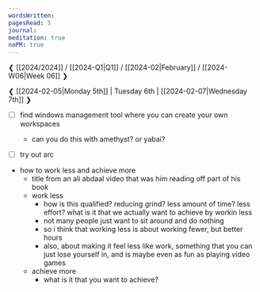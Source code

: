 ```yaml
---
wordsWritten: 
pagesRead: 5
journal: 
meditation: true
noPM: true
---
```

❮ [[2024/2024]] / [[2024-Q1|Q1]] / [[2024-02|February]] / [[2024-W06|Week 06]] ❯

❮ [[2024-02-05|Monday 5th]] | Tuesday 6th | [[2024-02-07|Wednesday 7th]] ❯


- [ ] find windows management tool where you can create your own workspaces
	- can you do this with amethyst? or yabai?
- [ ] try out arc



- how to work less and achieve more
	- title from an ali abdaal video that was him reading off part of his book
	- work less
		- how is this qualified? reducing grind? less amount of time? less effort? what is it that we actually want to achieve by workin less
		- not many people just want to sit around and do nothing
		- so i think that working less is about working fewer, but better hours
		- also, about making it feel less like work, something that you can just lose yourself in, and is maybe even as fun as playing video games
	- achieve more
		- what is it that you want to achieve?





